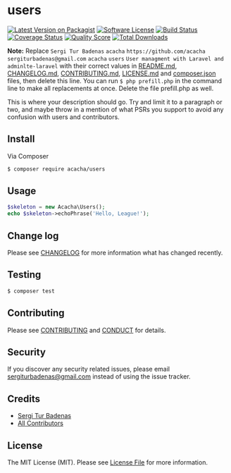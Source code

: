 # users

[![Latest Version on Packagist][ico-version]][link-packagist]
[![Software License][ico-license]](LICENSE.md)
[![Build Status][ico-travis]][link-travis]
[![Coverage Status][ico-scrutinizer]][link-scrutinizer]
[![Quality Score][ico-code-quality]][link-code-quality]
[![Total Downloads][ico-downloads]][link-downloads]

**Note:** Replace ```Sergi Tur Badenas``` ```acacha``` ```https://github.com/acacha``` ```sergiturbadenas@gmail.com``` ```acacha``` ```users``` ```User managment with Laravel and adminlte-laravel``` with their correct values in [README.md](README.md), [CHANGELOG.md](CHANGELOG.md), [CONTRIBUTING.md](CONTRIBUTING.md), [LICENSE.md](LICENSE.md) and [composer.json](composer.json) files, then delete this line. You can run `$ php prefill.php` in the command line to make all replacements at once. Delete the file prefill.php as well.

This is where your description should go. Try and limit it to a paragraph or two, and maybe throw in a mention of what
PSRs you support to avoid any confusion with users and contributors.

## Install

Via Composer

``` bash
$ composer require acacha/users
```

## Usage

``` php
$skeleton = new Acacha\Users();
echo $skeleton->echoPhrase('Hello, League!');
```

## Change log

Please see [CHANGELOG](CHANGELOG.md) for more information what has changed recently.

## Testing

``` bash
$ composer test
```

## Contributing

Please see [CONTRIBUTING](CONTRIBUTING.md) and [CONDUCT](CONDUCT.md) for details.

## Security

If you discover any security related issues, please email sergiturbadenas@gmail.com instead of using the issue tracker.

## Credits

- [Sergi Tur Badenas][link-author]
- [All Contributors][link-contributors]

## License

The MIT License (MIT). Please see [License File](LICENSE.md) for more information.

[ico-version]: https://img.shields.io/packagist/v/acacha/users.svg?style=flat-square
[ico-license]: https://img.shields.io/badge/license-MIT-brightgreen.svg?style=flat-square
[ico-travis]: https://img.shields.io/travis/acacha/users/master.svg?style=flat-square
[ico-scrutinizer]: https://img.shields.io/scrutinizer/coverage/g/acacha/users.svg?style=flat-square
[ico-code-quality]: https://img.shields.io/scrutinizer/g/acacha/users.svg?style=flat-square
[ico-downloads]: https://img.shields.io/packagist/dt/acacha/users.svg?style=flat-square

[link-packagist]: https://packagist.org/packages/acacha/users
[link-travis]: https://travis-ci.org/acacha/users
[link-scrutinizer]: https://scrutinizer-ci.com/g/acacha/users/code-structure
[link-code-quality]: https://scrutinizer-ci.com/g/acacha/users
[link-downloads]: https://packagist.org/packages/acacha/users
[link-author]: https://github.com/acacha
[link-contributors]: ../../contributors
